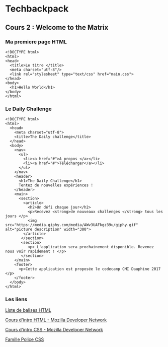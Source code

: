 # Techbackpack

## Cours 2 : Welcome to the Matrix

### Ma premiere page HTML

```
<!DOCTYPE html>
<html>
<head>
  <title>Le titre </title>
  <meta charset="utf-8"/>
  <link rel="stylesheet" type="text/css" href="main.css">
</head>
<body>
  <h1>Hello World</h1>
</body>
</html>
```

### Le Daily Challenge

```
<!DOCTYPE html>
<html>
  <head>
    <meta charset="utf-8">
    <title>The Daily challenge</title>
  </head>
  <body>
    <nav>
      <ul>
        <li><a href="#">A propos </a></li>
        <li><a href="#">Télécharger</a></li>
      </ul>
    </nav>
    <header>
      <h1>The Daily Challenge</h1>
      Tentez de nouvelles expériences !
    </header>
    <main>
      <section>
        <article>
          <h2>Un défi chaque jour</h2>
          <p>Recevez <strong>de nouveaux challenges </strong> tous les jours </p>
          <img src="https://media.giphy.com/media/AWv3UAFkgz39u/giphy.gif" alt="picture description" width="300">
        </article>
       </section>
       <section>
          <p> L'application sera prochainement disponible. Revenez nous voir rapidement ! </p>
       </section>
    </main>
    <footer>
      <p>Cette application est proposée le codecamp CMI Dauphine 2017 </p>
    </footer>
  </body>
</html>
```

### Les liens

[Liste de balises HTML ](http://41mag.fr/liste-des-balises-html5)

[Cours d'intro HTML -  Mozilla Developer Network  ](https://developer.mozilla.org/fr/Apprendre/HTML/Balises_HTML)

[Cours d'intro CSS -  Mozilla Developer Network  ](https://developer.mozilla.org/en-US/docs/Learn/Getting_started_with_the_web/CSS_basics)


[Famille Police CSS  ](https://www.w3.org/Style/Examples/007/fonts.fr.html)





